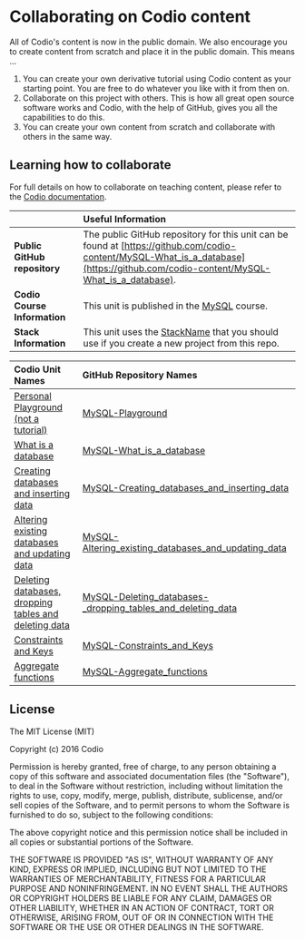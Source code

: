 # Collaborating on Codio content
All of Codio's content is now in the public domain. We also encourage you to create content from scratch and place it in the public domain. This means ...

1. You can create your own derivative tutorial using Codio content as your starting point. You are free to do whatever you like with it from then on. 
2. Collaborate on this project with others. This is how all great open source software works and Codio, with the help of GitHub, gives you all the capabilities to do this.
3. You can create your own content from scratch and collaborate with others in the same way.

## Learning how to collaborate
For full details on how to collaborate on teaching content, please refer to the [Codio documentation](https://codio.com/docs/content/authoring/collaboration/).


|  | **Useful Information** |
| :------------------ | :--- |
| **Public GitHub repository** | The public GitHub repository for this unit can be found at [https://github.com/codio-content/MySQL-What_is_a_database](https://github.com/codio-content/MySQL-What_is_a_database).| 
| **Codio Course Information** | This unit is published in the [MySQL](https://codio.com/home/courses/560014c49363a210542e9756/?tab=modules) course. |
| **Stack Information** | This unit uses the [StackName]() that you should use if you create a new project from this repo.  |

|Codio Unit Names  | GitHub Repository Names  | 
| :--- | :--- |
| [Personal Playground (not a tutorial)](https://codio.com/home/courses/560014c49363a210542e9756/modules/560014f79363a210542e9757/units/5630f41ef1dfe6a134235357/) |[MySQL-Playground](https://github.com/codio-content/MySQL_Playground)|
| [What is a database](https://codio.com/home/courses/560014c49363a210542e9756/modules/560014f79363a210542e9757/units/56028acccad2d38219f84f1e/)  | [MySQL-What_is_a_database](https://github.com/codio-content/MySQL-What_is_a_database)  |
| [Creating databases and inserting data](https://codio.com/home/courses/560014c49363a210542e9756/modules/560014f79363a210542e9757/units/561cfda00666c2721ad2de28/)  | [MySQL-Creating_databases_and_inserting_data](https://github.com/codio-content/MySQL-Creating_databases_and_inserting_data)  |
|[Altering existing databases and updating data](https://codio.com/home/courses/560014c49363a210542e9756/modules/560014f79363a210542e9757/units/561cfe20148e4f51285d1396/)  | [MySQL-Altering_existing_databases_and_updating_data](https://github.com/codio-content/MySQL-Altering_existing_databases_and_updating_data) |
| [Deleting databases, dropping tables and deleting data](https://codio.com/home/courses/560014c49363a210542e9756/modules/560014f79363a210542e9757/units/561cfedf148e4f51285d13a1/)   | [MySQL-Deleting_databases-_dropping_tables_and_deleting_data](https://github.com/codio-content/MySQL-Deleting_databases-_dropping_tables_and_deleting_data)  |
|  [Constraints and Keys](https://codio.com/home/courses/560014c49363a210542e9756/modules/560014f79363a210542e9757/units/5630e12a4fdafdd05b8c8897/)  | [MySQL-Constraints_and_Keys](https://github.com/codio-content/MySQL-Constraints_and_Keys) |
|  [Aggregate functions](https://codio.com/home/courses/560014c49363a210542e9756/modules/560014f79363a210542e9757/units/5630e192f1dfe6a134235338/)  |[MySQL-Aggregate_functions](https://github.com/codio-content/MySQL-Aggregate_functions)  |




## License

The MIT License (MIT)

Copyright (c) 2016 Codio

Permission is hereby granted, free of charge, to any person obtaining a copy of this software and associated documentation files (the "Software"), to deal in the Software without restriction, including without limitation the rights to use, copy, modify, merge, publish, distribute, sublicense, and/or sell copies of the Software, and to permit persons to whom the Software is furnished to do so, subject to the following conditions:

The above copyright notice and this permission notice shall be included in all copies or substantial portions of the Software.

THE SOFTWARE IS PROVIDED "AS IS", WITHOUT WARRANTY OF ANY KIND, EXPRESS OR IMPLIED, INCLUDING BUT NOT LIMITED TO THE WARRANTIES OF MERCHANTABILITY, FITNESS FOR A PARTICULAR PURPOSE AND NONINFRINGEMENT. IN NO EVENT SHALL THE AUTHORS OR COPYRIGHT HOLDERS BE LIABLE FOR ANY CLAIM, DAMAGES OR OTHER LIABILITY, WHETHER IN AN ACTION OF CONTRACT, TORT OR OTHERWISE, ARISING FROM, OUT OF OR IN CONNECTION WITH THE SOFTWARE OR THE USE OR OTHER DEALINGS IN THE SOFTWARE.
